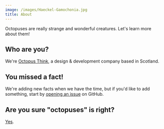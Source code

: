 ```yaml
---
image: /images/Haeckel-Gamochonia.jpg
title: About
---
```


Octopuses are really strange and wonderful creatures. Let's learn more about them!

## Who are you?

We're [Octopus Think](https://octopusth.ink/), a design & development company based in Scotland.

## You missed a fact!

We're adding new facts when we have the time, but if you'd like to add something, start by [opening an issue](https://github.com/octopusthink/funfactsaboutoctopus.es/issues/new) on GitHub.

## Are you sure "octopuses" is right?

[Yes](/octopuses).
